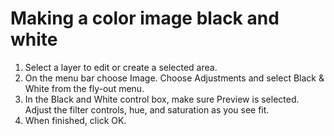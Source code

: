 # Making a color image black and white

1. Select a layer to edit or create a selected area.
2. On the menu bar choose Image. Choose Adjustments and select Black & White from the fly-out menu.
3. In the Black and White control box, make sure Preview is selected. Adjust the filter controls, hue, and saturation as you see fit.
4. When finished, click OK.

